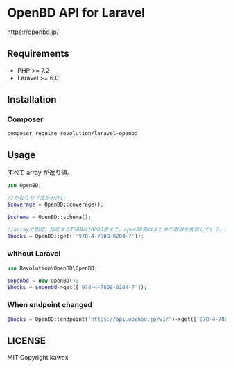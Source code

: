 # OpenBD API for Laravel

https://openbd.jp/

## Requirements
- PHP >= 7.2
- Laravel >= 6.0

## Installation

### Composer
```
composer require revolution/laravel-openbd
```

## Usage

すべて array が返り値。

```php
use OpenBD;

//かなりサイズが大きい
$coverage = OpenBD::coverage();

$schema = OpenBD::schema();

//arrayで指定。指定するISBNは10000件まで。openBD側はまとめて取得を推奨している。openBDサイトの配布資料を読んだほうがいい。
$books = OpenBD::get(['978-4-7808-0204-7']);
```

### without Laravel
```php
use Revolution\OpenBD\OpenBD;

$openbd = new OpenBD();
$books = $openbd->get(['978-4-7808-0204-7']);
```

### When endpoint changed
```php
$books = OpenBD::endpoint('https://api.openbd.jp/v1/')->get(['978-4-7808-0204-7']);
```

## LICENSE
MIT
Copyright kawax
